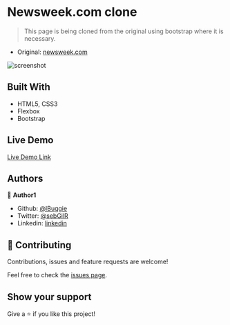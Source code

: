 # Newsweek.com clone

> This page is being cloned from the original using bootstrap where it is necessary.

- Original: [newsweek.com](https://www.newsweek.com/)

![screenshot](UPDATE)

## Built With

- HTML5, CSS3
- Flexbox
- Bootstrap

## Live Demo

[Live Demo Link](UPDATE)

## Authors

👤 **Author1**

- Github: [@lBuggie](https://github.com/lBuggie)
- Twitter: [@sebGilR](https://twitter.com/sebGilR)
- Linkedin: [linkedin](https://www.linkedin.com/in/sebastian-gil-rodriguez-9b776073)

## 🤝 Contributing

Contributions, issues and feature requests are welcome!

Feel free to check the [issues page](issues/).

## Show your support

Give a ⭐️ if you like this project!

